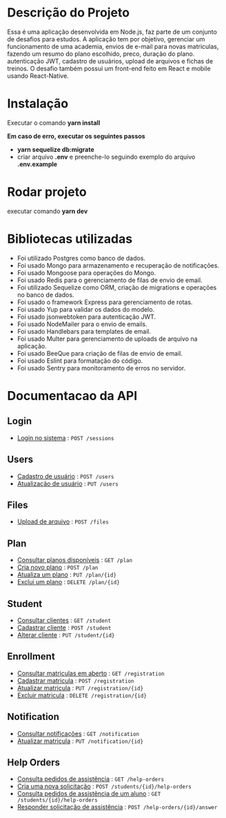 # Descrição do Projeto

Essa é uma aplicação desenvolvida em Node.js, faz parte de um conjunto de desafios para estudos. A aplicação tem por objetivo, gerenciar um funcionamento de uma academia, envios de e-mail para novas matriculas, fazendo um resumo do plano escolhido, preco, duração do plano. autenticação JWT, cadastro de usuários, upload de arquivos e fichas de treinos. O desafio também possui um front-end feito em React e mobile usando React-Native.

# Instalação

Executar o comando **yarn install**

**Em caso de erro, executar os seguintes passos**

- **yarn sequelize db:migrate**
- criar arquivo **.env** e preenche-lo seguindo exemplo do arquivo **.env.example**

# Rodar projeto

executar comando **yarn dev**

# Bibliotecas utilizadas

- Foi utilizado Postgres como banco de dados.
- Foi usado Mongo para armazenamento e recuperação de notificações.
- Foi usado Mongoose para operações do Mongo.
- Foi usado Redis para o gerenciamento de filas de envio de email.
- Foi utilizado Sequelize como ORM, criação de migrations e operações no banco de dados.
- Foi usado o framework Express para gerenciamento de rotas.
- Foi usado Yup para validar os dados do modelo.
- Foi usado jsonwebtoken para autenticação JWT.
- Foi usado NodeMailer para o envio de emails.
- Foi usado Handlebars para templates de email.
- Foi usado Multer para gerenciamento de uploads de arquivo na aplicação.
- Foi usado BeeQue para criação de filas de envio de email.
- Foi usado Eslint para formatação do código.
- Foi usado Sentry para monitoramento de erros no servidor.

# Documentacao da API

## Login

- [Login no sistema](doc/session/login.md) : `POST /sessions`

## Users

- [Cadastro de usuário](doc/user/user_registration.md) : `POST /users`
- [Atualização de usuário](doc/user/user_update.md) : `PUT /users`

## Files

- [Upload de arquivo](doc/file/file_upload.md) : `POST /files`

## Plan

- [Consultar planos disponíveis](doc/plan/get_all_plans.md) : `GET /plan`
- [Cria novo plano](doc/plan/create_plan.md) : `POST /plan`
- [Atualiza um plano](doc/plan/update_plan.md) : `PUT /plan/{id}`
- [Exclui um plano](doc/plan/delete_plan.md) : `DELETE /plan/{id}`

## Student

- [Consultar clientes](doc/student/get_all_student.md) : `GET /student`
- [Cadastrar cliente](doc/student/create_student.md) : `POST /student`
- [Alterar cliente](doc/student/update_student.md) : `PUT /student/{id}`

## Enrollment

- [Consultar matriculas em aberto](doc/registration/get_all_enrollment.md) : `GET /registration`
- [Cadastrar matricula](doc/registration/create_enrollment.md) : `POST /registration`
- [Atualizar matricula](doc/registration/update_enrollment.md) : `PUT /registration/{id}`
- [Excluir matricula](doc/registration/delete_enrollment.md) : `DELETE /registration/{id}`

## Notification

- [Consultar notificações](doc/notification/get_all_notification.md) : `GET /notification`
- [Atualizar matricula](doc/notification/update_notification.md) : `PUT /notification/{id}`

## Help Orders

- [Consulta pedidos de assistência](doc/helporders/get_all_help_orders.md) : `GET /help-orders`
- [Cria uma nova solicitação](doc/helporders/create-help-order.md) : `POST /students/{id}/help-orders`
- [Consulta pedidos de assistência de um aluno](doc/helporders/get_orders_of_a_student.md) : `GET /students/{id}/help-orders`
- [Responder solicitação de assistência](doc/helporders/answer_help_order) : `POST /help-orders/{id}/answer`
